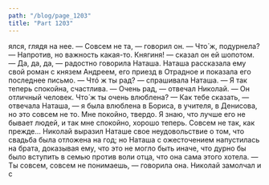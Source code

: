 ```yaml
---
path: "/blog/page_1203"
title: "Part 1203"
---
```


ялся, глядя на нее.
— Совсем не та, — говорил он.
— Что́ ж, подурнела?
— Напротив, но важность какая-то. Княгиня! — сказал он ей шопотом.
— Да, да, да, — радостно говорила Наташа.
Наташа рассказала ему свой роман с князем Андреем, его приезд в Отрадное и показала его последнее письмо.
— Чтó ж ты рад? — спрашивала Наташа. — Я так теперь спокойна, счастлива.
— Очень рад, — отвечал Николай. — Он отличный человек. Что́ ж ты очень влюблена?
— Как тебе сказать, — отвечала Наташа, — я была влюблена в Бориса, в учителя, в Денисова, но это совсем не то. Мне покойно, твердо. Я знаю, что лучше его не бывает людей, и так мне спокойно, хорошо теперь. Совсем не так, как прежде...
Николай выразил Наташе свое неудовольствие о том, что свадьба была отложена на год; но Наташа с ожесточением напустилась на брата, доказывая ему, что это не могло быть иначе, что дурно бы было вступить в семью против воли отца, что она сама этого хотела.
— Ты совсем, совсем не понимаешь, — говорила она. Николай замолчал и с
